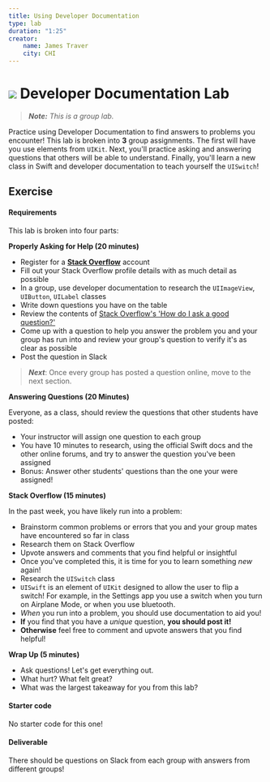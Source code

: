 ```yaml
---
title: Using Developer Documentation
type: lab
duration: "1:25"
creator:
    name: James Traver
    city: CHI
---
```


# ![](https://ga-dash.s3.amazonaws.com/production/assets/logo-9f88ae6c9c3871690e33280fcf557f33.png) Developer Documentation Lab

> ***Note:*** _This is a group lab._

Practice using Developer Documentation to find answers to problems you encounter! This lab is broken into **3** group assignments. The first will have you use elements from `UIKit`. Next, you'll practice asking and answering questions that others will be able to understand. Finally, you'll learn a new class in Swift and developer documentation to teach yourself the `UISwitch`!

## Exercise

#### Requirements

This lab is broken into four parts:

**Properly Asking for Help (20 minutes)**

- Register for a [**Stack Overflow**](http://stackoverflow.com/) account
- Fill out your Stack Overflow profile details with as much detail as possible
- In a group, use developer documentation to research the `UIImageView`, `UIButton`, `UILabel` classes
- Write down questions you have on the table
- Review the contents of [Stack Overflow's 'How do I ask a good question?'](http://stackoverflow.com/help/how-to-ask)
- Come up with a question to help you answer the problem you and your group has run into and review your group's question to verify it's as clear as possible
- Post the question in Slack

> ***Next***: Once every group has posted a question online, move to the next section.

**Answering Questions (20 Minutes)**

Everyone, as a class, should review the questions that other students have posted:

- Your instructor will assign one question to each group
- You have 10 minutes to research, using the official Swift docs and the other online forums, and try to answer the question you've been assigned
- Bonus: Answer other students' questions than the one your were assigned!

**Stack Overflow (15 minutes)**

In the past week, you have likely run into a problem:

- Brainstorm common problems or errors that you and your group mates have encountered so far in class
- Research them on Stack Overflow
- Upvote answers and comments that you find helpful or insightful
- Once you've completed this, it is time for you to learn something _new_ again!
- Research the `UISwitch` class
- `UISwift` is an element of `UIKit` designed to allow the user to flip a switch! For example, in the Settings app you use a switch when you turn on Airplane Mode, or when you use bluetooth.
- _When_ you run into a problem, you should use documentation to aid you!
- **If** you find that you have a _unique_ question, **you should post it!**
- **Otherwise** feel free to comment and upvote answers that you find helpful!

**Wrap Up (5 minutes)**

- Ask questions! Let's get everything out.
- What hurt? What felt great?
- What was the largest takeaway for you from this lab?

#### Starter code

No starter code for this one!

#### Deliverable

There should be questions on Slack from each group with answers from different groups!
